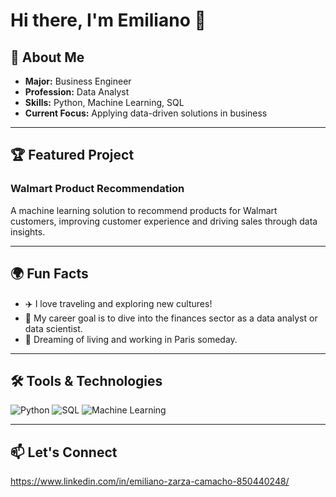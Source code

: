 # Hi there, I'm Emiliano 👋

## 🚀 About Me

- **Major:** Business Engineer
- **Profession:** Data Analyst
- **Skills:** Python, Machine Learning, SQL
- **Current Focus:** Applying data-driven solutions in business

---

## 🏆 Featured Project

### Walmart Product Recommendation
A machine learning solution to recommend products for Walmart customers, improving customer experience and driving sales through data insights.

---

## 🌍 Fun Facts

- ✈️ I love traveling and exploring new cultures!
- 💸 My career goal is to dive into the finances sector as a data analyst or data scientist.
- 🗼 Dreaming of living and working in Paris someday.

---

## 🛠️ Tools & Technologies

![Python](https://img.shields.io/badge/Python-3670A0?style=for-the-badge&logo=python&logoColor=ffdd54)
![SQL](https://img.shields.io/badge/SQL-025E8C?style=for-the-badge&logo=postgresql&logoColor=white)
![Machine Learning](https://img.shields.io/badge/Machine%20Learning-FFD43B?style=for-the-badge&logo=scikit-learn&logoColor=black)

---

## 📫 Let's Connect

https://www.linkedin.com/in/emiliano-zarza-camacho-850440248/
